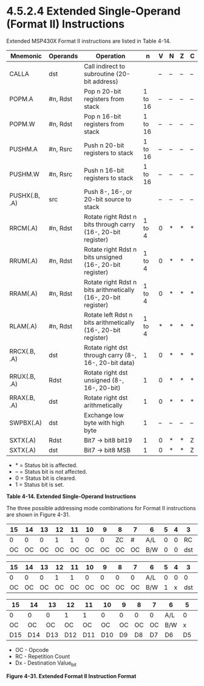 # 4.5.2.4 Extended Single-Operand (Format II) Instructions

Extended MSP430X Format II instructions are listed in Table 4-14.

<a id="table-4-14"></a>

| Mnemonic      | Operands  | Operation                                                      | n       | V   | N   | Z   | C   |
| ------------- | --------- | -------------------------------------------------------------- | ------- | --- | --- | --- | --- |
| CALLA         | dst       | Call indirect to subroutine (20-bit address)                   |         | –   | –   | –   | –   |
| POPM.A        | #n, Rdst  | Pop n 20-bit registers from stack                              | 1 to 16 | –   | –   | –   | –   |
| POPM.W        | #n, Rdst  | Pop n 16-bit registers from stack                              | 1 to 16 | –   | –   | –   | –   |
| PUSHM.A       | #n, Rsrc  | Push n 20-bit registers to stack                               | 1 to 16 | –   | –   | –   | –   |
| PUSHM.W       | #n, Rsrc  | Push n 16-bit registers to stack                               | 1 to 16 | –   | –   | –   | –   |
| PUSHX(.B, .A) | src       | Push 8-, 16-, or 20-bit source to stack                        |         | –   | –   | –   | –   |
| RRCM(.A)      | #n, Rdst  | Rotate right Rdst n bits through carry (16-, 20-bit register)  | 1 to 4  | 0   | \*  | \*  | \*  |
| RRUM(.A)      | #n, Rdst  | Rotate right Rdst n bits unsigned (16-, 20-bit register)       | 1 to 4  | 0   | \*  | \*  | \*  |
| RRAM(.A)      | #n, Rdst  | Rotate right Rdst n bits arithmetically (16-, 20-bit register) | 1 to 4  | 0   | \*  | \*  | \*  |
| RLAM(.A)      | #n, Rdst  | Rotate left Rdst n bits arithmetically (16-, 20-bit register)  | 1 to 4  | \*  | \*  | \*  | \*  |
| RRCX(.B, .A)  | dst       | Rotate right dst through carry (8-, 16-, 20-bit data)          | 1       | 0   | \*  | \*  | \*  |
| RRUX(.B, .A)  | Rdst      | Rotate right dst unsigned (8-, 16-, 20-bit)                    | 1       | 0   | \*  | \*  | \*  |
| RRAX(.B, .A)  | dst       | Rotate right dst arithmetically                                | 1       | 0   | \*  | \*  | \*  |
| SWPBX(.A)     | dst       | Exchange low byte with high byte                               | 1       | –   | –   | –   | –   |
| SXTX(.A)      | Rdst      | Bit7 → bit8 bit19                                              | 1       | 0   | \*  | \*  | Z   |
| SXTX(.A)      | dst       | Bit7 → bit8 MSB                                                | 1       | 0   | \*  | \*  | Z   |

- \* = Status bit is affected.
- – = Status bit is not affected.
- 0 = Status bit is cleared.
- 1 = Status bit is set.

**Table 4-14. Extended Single-Operand Instructions**

The three possible addressing mode combinations for Format II instructions are shown in Figure 4-31.

<a id="figure-4-31"></a>

| 15  | 14  | 13  | 12  | 11  | 10  | 9   | 8   | 7   | 6   | 5   | 4   | 3   | 2   | 1   | 0   |
| --- | --- | --- | --- | --- | --- | --- | --- | --- | --- | --- | --- | --- | --- | --- | --- |
| 0   | 0   | 0   | 1   | 1   | 0   | 0   | ZC  | \#  | A/L | 0   | 0   | RC  | RC  | RC  | RC  |
| OC  | OC  | OC  | OC  | OC  | OC  | OC  | OC  | OC  | B/W | 0   | 0   | dst | dst | dst | dst |

| 15  | 14  | 13  | 12  | 11  | 10  | 9   | 8   | 7   | 6   | 5   | 4   | 3   | 2   | 1   | 0   |
| --- | --- | --- | --- | --- | --- | --- | --- | --- | --- | --- | --- | --- | --- | --- | --- |
| 0   | 0   | 0   | 1   | 1   | 0   | 0   | 0   | 0   | A/L | 0   | 0   | 0   | 0   | 0   | 0   |
| OC  | OC  | OC  | OC  | OC  | OC  | OC  | OC  | OC  | B/W | 1   | x   | dst | dst | dst | dst |

| 15  | 14  | 13  | 12  | 11  | 10  | 9   | 8   | 7   | 6   | 5   | 4   | 3   | 2   | 1   | 0   |
| --- | --- | --- | --- | --- | --- | --- | --- | --- | --- | --- | --- | --- | --- | --- | --- |
| 0   | 0   | 0   | 1   | 1   | 0   | 0   | 0   | 0   | A/L | 0   | 0   | D19 | D18 | D17 | D16 |
| OC  | OC  | OC  | OC  | OC  | OC  | OC  | OC  | OC  | B/W | x   | 1   | dst | dst | dst | dst |
| D15 | D14 | D13 | D12 | D11 | D10 | D9  | D8  | D7  | D6  | D5  | D4  | D3  | D2  | D1  | D0  |

- OC - Opcode
- RC - Repetition Count
- Dx - Destination Value<sub>bit</bit>

**Figure 4-31. Extended Format II Instruction Format**
